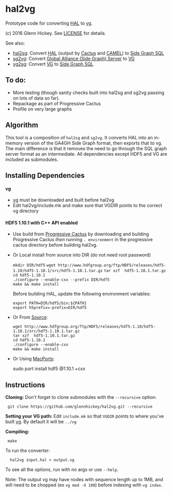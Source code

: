 # hal2vg
Prototype code for converting [HAL](https://github.com/glennhickey/hal) to [vg](https://github.com/vgteam/vg).

(c) 2016 Glenn Hickey. See [LICENSE](https://github.com/glennhickey/hal2vg/blob/master/LICENSE) for details.

See also:
* [hal2sg](https://github.com/glennhickey/hal2sg): Convert  [HAL](https://github.com/glennhickey/hal) (output by [Cactus](https://github.com/glennhickey/progressiveCactus) and [CAMEL](https://github.com/adamnovak/sequence-graphs)) to [Side Graph SQL](https://github.com/ga4gh/schemas/wiki/Human-Genome-Variation-Reference-(HGVR)-Pilot-Project#graph-format)
* [sg2vg](https://github.com/glennhickey/sg2vg): Convert [Global Alliance (Side Graph) Server](https://github.com/ga4gh/schemas/wiki/Human-Genome-Variation-Reference-(HGVR)-Pilot-Project#graph-format) to [VG](https://github.com/ekg/vg)
* [vg2sg](https://github.com/glennhickey/vg2sg): Convert  [VG](https://github.com/ekg/vg) to [Side Graph SQL](https://github.com/ga4gh/schemas/wiki/Human-Genome-Variation-Reference-(HGVR)-Pilot-Project#graph-format)

## To do:
* More testing (though sanity checks built into hal2sg and sg2vg passing on lots of data so far).
* Repackage as part of Progressive Cactus
* Profile on very large graphs

## Algorithm

This tool is a composition of `hal2sg` and `sg2vg`.  It converts HAL into an in-memory version of the GA4GH Side Graph format, then exports that to vg.  The main difference is that it removes the need to go through the SQL graph server format as an intermediate.  All dependencies except HDF5 and VG are included as submodules. 

## Installing Dependencies

#### vg

* [vg](https://github.com/vgteam/vg) must be downloaded and built before hal2vg
* Edit hal2vg/include.mk and make sure that VGDIR points to the correct vg directory

#### HDF5 1.10.1 with C++ API enabled

* Use build from [Progressive Cactus](https://github.com/glennhickey/progressiveCactus) by downloading and building Progressive Cactus *then* running `. environment` in the progressive cactus directory before building hal2vg. 

* Or Local install from source into DIR (do not need root password)  

     `mkdir DIR/hdf5`
     `wget http://www.hdfgroup.org/ftp/HDF5/releases/hdf5-1.10/hdf5-1.10.1/src/hdf5-1.10.1.tar.gz`
	  `tar xzf  hdf5-1.10.1.tar.gz`  
     `cd hdf5-1.10.1`  
     `./configure --enable-cxx --prefix DIR/hdf5`  
     `make && make install` 
    
     Before building HAL, update the following environment variables:  
   
     `export PATH=DIR/hdf5/bin:${PATH}`  
     `export h5prefix=-prefix=DIR/hdf5`  

* Or From [Source](http://www.hdfgroup.org/ftp/HDF5/releases/hdf5-1.10/hdf5-1.10.1/src/):

     `wget http://www.hdfgroup.org/ftp/HDF5/releases/hdf5-1.10/hdf5-1.10.1/src/hdf5-1.10.1.tar.gz`  
	  `tar xzf  hdf5-1.10.1.tar.gz`  
     `cd hdf5-1.10.1`  
	  `./configure --enable-cxx`  
	  `make && make install`  

* Or Using [MacPorts](http://www.macports.org/):   

    sudo port install hdf5 @1.10.1 +cxx

## Instructions

**Cloning:** Don't forget to clone submodules with the `--recursive` option:

     git clone https://github.com/glennhickey/hal2vg.git --recursive

**Setting your VG path:** Edit `include.mk` so that `VGDIR` points to where you've built [vg](https://github.com/vgteam/vg).  By default it will be `../vg`

**Compiling:**

     make

To run the converter:

	  hal2vg input.hal > output.vg

To see all the options, run with no args or use `--help`.

Note: The output vg may have nodes with sequence length up to 1MB, and will need to be chopped (ex `vg mod -X 100`) before indexing with `vg index`. 
